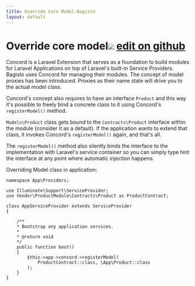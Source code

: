 ```yaml
---
title: Override Core Model-Bagisto
layout: default
---
```



# Override core model<span class="edit-github"><img src="/assets/images/icons/Icon-Pencil-Large.svg"/> <a href="https://github.com/bagisto/bagisto-docs/blob/master/override-core-model.md">edit on github</a></span>

Concord is a Laravel Extension that serves as a foundation to build modules for Laravel Applications on top of Laravel's built-in Service Providers. Bagisto uses Concord for managing their modules. The concept of model proxies has been introduced. Proxies as their name state will drive you to the actual model class.

Concord's concept also requires to have an interface `Product` and this way it's possible to freely bind a concrete class to it using Concord's `registerModel()` method.

`Models\Product` class gets bound to the `Contracts\Product` interface within the module (consider it as a default). If the application wants to extend that class, it invokes Concord's `registerModel()` again, and that's all.

The `registerModel()` method also silently binds the interface to the implementation with Laravel's service container so you can simply type hint the interface at any point where automatic injection happens.

Overriding Model class in application:


    namespace App\Providers;

    use Illuminate\Support\ServiceProvider;
    use Vendor\ProductModule\Contracts\Product as ProductContract;

    class AppServiceProvider extends ServiceProvider
    {

        /**
        * Bootstrap any application services.
        *
        * @return void
        */
        public function boot()
        {
            $this->app->concord->registerModel(
                ProductContract::class, \App\Product::class
            );
        }
    }
